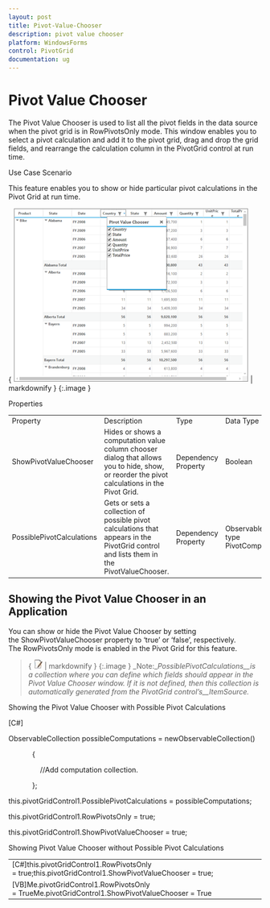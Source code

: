 ```yaml
---
layout: post
title: Pivot-Value-Chooser
description: pivot value chooser
platform: WindowsForms
control: PivotGrid
documentation: ug
---
```


# Pivot Value Chooser

The Pivot Value Chooser is used to list all the pivot fields in the data source when the pivot grid is in RowPivotsOnly mode. This window enables you to select a pivot calculation and add it to the pivot grid, drag and drop the grid fields, and rearrange the calculation column in the PivotGrid control at run time.



Use Case Scenario

This feature enables you to show or hide particular pivot calculations in the Pivot Grid at run time.



{ ![](Pivot-Value-Chooser_images/Pivot-Value-Chooser_img1.png) | markdownify }
{:.image }


Properties

<table>
<tr>
<td>
Property</td><td>
Description</td><td>
Type</td><td>
Data Type</td></tr>
<tr>
<td>
ShowPivotValueChooser</td><td>
Hides or shows a computation value column chooser dialog that allows you to hide, show, or reorder the pivot calculations in the Pivot Grid.</td><td>
Dependency Property</td><td>
Boolean</td></tr>
<tr>
<td>
PossiblePivotCalculations</td><td>
Gets or sets a collection of possible pivot calculations that appears in the PivotGrid control and lists them in the PivotValueChooser.</td><td>
Dependency Property</td><td>
ObservableCollectionOf type PivotComputationInfo</td></tr>
</table>


## Showing the Pivot Value Chooser in an Application

You can show or hide the Pivot Value Chooser by setting the ShowPivotValueChooser property to ‘true’ or ‘false’, respectively. The RowPivotsOnly mode is enabled in the Pivot Grid for this feature.

> { ![C:/Users/labuser/Desktop/note.jpg](Pivot-Value-Chooser_images/Pivot-Value-Chooser_img2.jpeg) | markdownify }
{:.image }
_Note:__PossiblePivotCalculations__is a collection where you can define which fields should appear in the Pivot Value Chooser window. If it is not defined, then this collection is automatically generated from the PivotGrid control’s__ItemSource._

Showing the Pivot Value Chooser with Possible Pivot Calculations

[C#]

ObservableCollection<PivotComputationInfo> possibleComputations = newObservableCollection<PivotComputationInfo>()

            {

                //Add computation collection.

            };

this.pivotGridControl1.PossiblePivotCalculations = possibleComputations;

this.pivotGridControl1.RowPivotsOnly = true;

this.pivotGridControl1.ShowPivotValueChooser = true;



Showing Pivot Value Chooser without Possible Pivot Calculations

<table>
<tr>
<td>
[C#]this.pivotGridControl1.RowPivotsOnly = true;this.pivotGridControl1.ShowPivotValueChooser = true;</td></tr>
<tr>
<td>
 [VB]Me.pivotGridControl1.RowPivotsOnly = TrueMe.pivotGridControl1.ShowPivotValueChooser = True</td></tr>
</table>



